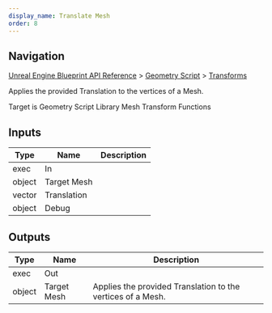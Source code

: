 ```yaml
---
display_name: Translate Mesh
order: 8
---
```

## Navigation

[Unreal Engine Blueprint API Reference](https://dev.epicgames.com/documentation/en-us/unreal-engine/BlueprintAPI) > [Geometry Script](https://dev.epicgames.com/documentation/en-us/unreal-engine/BlueprintAPI/GeometryScript) > [Transforms](https://dev.epicgames.com/documentation/en-us/unreal-engine/BlueprintAPI/GeometryScript/Transforms)

Applies the provided Translation to the vertices of a Mesh.

Target is Geometry Script Library Mesh Transform Functions

## Inputs

| Type | Name | Description |
| --- | --- | --- |
| exec | In |  |
| object | Target Mesh |  |
| vector | Translation |  |
| object | Debug |  |

## Outputs

| Type | Name | Description |
| --- | --- | --- |
| exec | Out |  |
| object | Target Mesh | Applies the provided Translation to the vertices of a Mesh. |
